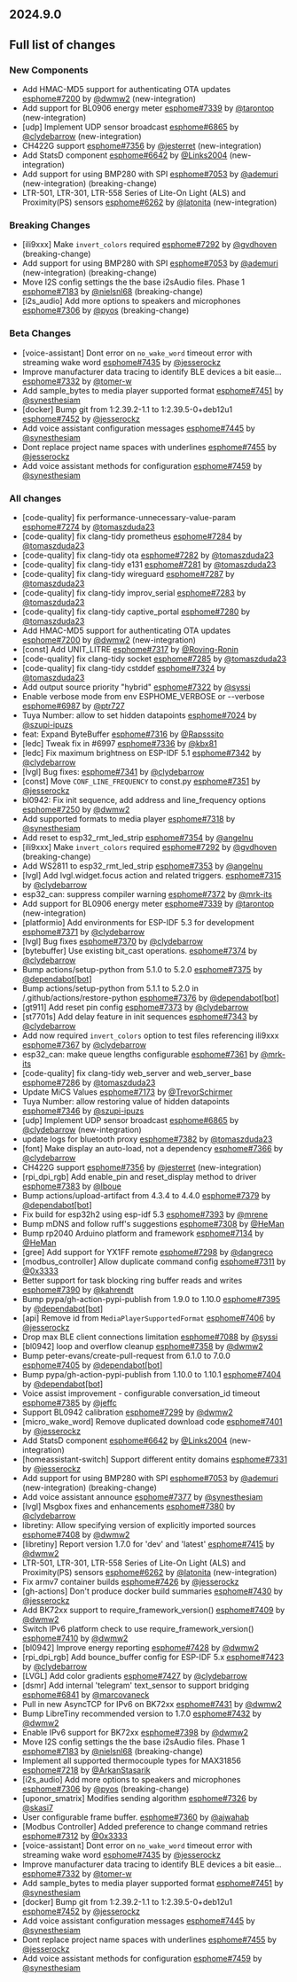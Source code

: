 ## 2024.9.0

## Full list of changes

### New Components

- Add HMAC-MD5 support for authenticating OTA updates [esphome#7200](https://github.com/esphome/esphome/pull/7200) by [@dwmw2](https://github.com/dwmw2) (new-integration)
- Add support for BL0906 energy meter [esphome#7339](https://github.com/esphome/esphome/pull/7339) by [@tarontop](https://github.com/tarontop) (new-integration)
- [udp] Implement UDP sensor broadcast [esphome#6865](https://github.com/esphome/esphome/pull/6865) by [@clydebarrow](https://github.com/clydebarrow) (new-integration)
- CH422G support [esphome#7356](https://github.com/esphome/esphome/pull/7356) by [@jesterret](https://github.com/jesterret) (new-integration)
- Add StatsD component [esphome#6642](https://github.com/esphome/esphome/pull/6642) by [@Links2004](https://github.com/Links2004) (new-integration)
- Add support for using BMP280 with SPI [esphome#7053](https://github.com/esphome/esphome/pull/7053) by [@ademuri](https://github.com/ademuri) (new-integration) (breaking-change)
- LTR-501, LTR-301, LTR-558 Series of Lite-On Light (ALS) and Proximity(PS) sensors [esphome#6262](https://github.com/esphome/esphome/pull/6262) by [@latonita](https://github.com/latonita) (new-integration)

### Breaking Changes

- [ili9xxx] Make `invert_colors` required [esphome#7292](https://github.com/esphome/esphome/pull/7292) by [@gvdhoven](https://github.com/gvdhoven) (breaking-change)
- Add support for using BMP280 with SPI [esphome#7053](https://github.com/esphome/esphome/pull/7053) by [@ademuri](https://github.com/ademuri) (new-integration) (breaking-change)
- Move I2S config settings the the base i2sAudio files. Phase 1 [esphome#7183](https://github.com/esphome/esphome/pull/7183) by [@nielsnl68](https://github.com/nielsnl68) (breaking-change)
- [i2s_audio] Add more options to speakers and microphones [esphome#7306](https://github.com/esphome/esphome/pull/7306) by [@pyos](https://github.com/pyos) (breaking-change)

### Beta Changes

- [voice-assistant] Dont error on ``no_wake_word`` timeout error with streaming wake word [esphome#7435](https://github.com/esphome/esphome/pull/7435) by [@jesserockz](https://github.com/jesserockz)
- Improve manufacturer data tracing to identify BLE devices a bit easie… [esphome#7332](https://github.com/esphome/esphome/pull/7332) by [@tomer-w](https://github.com/tomer-w)
- Add sample_bytes to media player supported format [esphome#7451](https://github.com/esphome/esphome/pull/7451) by [@synesthesiam](https://github.com/synesthesiam)
- [docker] Bump git from 1:2.39.2-1.1 to 1:2.39.5-0+deb12u1 [esphome#7452](https://github.com/esphome/esphome/pull/7452) by [@jesserockz](https://github.com/jesserockz)
- Add voice assistant configuration messages [esphome#7445](https://github.com/esphome/esphome/pull/7445) by [@synesthesiam](https://github.com/synesthesiam)
- Dont replace project name spaces with underlines [esphome#7455](https://github.com/esphome/esphome/pull/7455) by [@jesserockz](https://github.com/jesserockz)
- Add voice assistant methods for configuration [esphome#7459](https://github.com/esphome/esphome/pull/7459) by [@synesthesiam](https://github.com/synesthesiam)

### All changes

- [code-quality] fix performance-unnecessary-value-param [esphome#7274](https://github.com/esphome/esphome/pull/7274) by [@tomaszduda23](https://github.com/tomaszduda23)
- [code-quality] fix clang-tidy prometheus [esphome#7284](https://github.com/esphome/esphome/pull/7284) by [@tomaszduda23](https://github.com/tomaszduda23)
- [code-quality] fix clang-tidy ota [esphome#7282](https://github.com/esphome/esphome/pull/7282) by [@tomaszduda23](https://github.com/tomaszduda23)
- [code-quality] fix clang-tidy e131 [esphome#7281](https://github.com/esphome/esphome/pull/7281) by [@tomaszduda23](https://github.com/tomaszduda23)
- [code-quality] fix clang-tidy wireguard [esphome#7287](https://github.com/esphome/esphome/pull/7287) by [@tomaszduda23](https://github.com/tomaszduda23)
- [code-quality] fix clang-tidy improv_serial [esphome#7283](https://github.com/esphome/esphome/pull/7283) by [@tomaszduda23](https://github.com/tomaszduda23)
- [code-quality] fix clang-tidy captive_portal [esphome#7280](https://github.com/esphome/esphome/pull/7280) by [@tomaszduda23](https://github.com/tomaszduda23)
- Add HMAC-MD5 support for authenticating OTA updates [esphome#7200](https://github.com/esphome/esphome/pull/7200) by [@dwmw2](https://github.com/dwmw2) (new-integration)
- [const] Add UNIT_LITRE [esphome#7317](https://github.com/esphome/esphome/pull/7317) by [@Roving-Ronin](https://github.com/Roving-Ronin)
- [code-quality] fix clang-tidy socket [esphome#7285](https://github.com/esphome/esphome/pull/7285) by [@tomaszduda23](https://github.com/tomaszduda23)
- [code-quality] fix clang-tidy cstddef [esphome#7324](https://github.com/esphome/esphome/pull/7324) by [@tomaszduda23](https://github.com/tomaszduda23)
- Add output source priority "hybrid" [esphome#7322](https://github.com/esphome/esphome/pull/7322) by [@syssi](https://github.com/syssi)
- Enable verbose mode from env ESPHOME_VERBOSE or --verbose [esphome#6987](https://github.com/esphome/esphome/pull/6987) by [@ptr727](https://github.com/ptr727)
- Tuya Number: allow to set hidden datapoints [esphome#7024](https://github.com/esphome/esphome/pull/7024) by [@szupi-ipuzs](https://github.com/szupi-ipuzs)
- feat: Expand ByteBuffer [esphome#7316](https://github.com/esphome/esphome/pull/7316) by [@Rapsssito](https://github.com/Rapsssito)
- [ledc] Tweak fix in #6997 [esphome#7336](https://github.com/esphome/esphome/pull/7336) by [@kbx81](https://github.com/kbx81)
- [ledc] Fix maximum brightness on ESP-IDF 5.1 [esphome#7342](https://github.com/esphome/esphome/pull/7342) by [@clydebarrow](https://github.com/clydebarrow)
- [lvgl] Bug fixes: [esphome#7341](https://github.com/esphome/esphome/pull/7341) by [@clydebarrow](https://github.com/clydebarrow)
- [const] Move ``CONF_LINE_FREQUENCY`` to const.py [esphome#7351](https://github.com/esphome/esphome/pull/7351) by [@jesserockz](https://github.com/jesserockz)
- bl0942: Fix init sequence, add address and line_frequency options [esphome#7250](https://github.com/esphome/esphome/pull/7250) by [@dwmw2](https://github.com/dwmw2)
- Add supported formats to media player [esphome#7318](https://github.com/esphome/esphome/pull/7318) by [@synesthesiam](https://github.com/synesthesiam)
- Add reset to esp32_rmt_led_strip [esphome#7354](https://github.com/esphome/esphome/pull/7354) by [@angelnu](https://github.com/angelnu)
- [ili9xxx] Make `invert_colors` required [esphome#7292](https://github.com/esphome/esphome/pull/7292) by [@gvdhoven](https://github.com/gvdhoven) (breaking-change)
- Add WS2811 to esp32_rmt_led_strip [esphome#7353](https://github.com/esphome/esphome/pull/7353) by [@angelnu](https://github.com/angelnu)
- [lvgl] Add lvgl.widget.focus action and related triggers. [esphome#7315](https://github.com/esphome/esphome/pull/7315) by [@clydebarrow](https://github.com/clydebarrow)
- esp32_can: suppress compiler warning [esphome#7372](https://github.com/esphome/esphome/pull/7372) by [@mrk-its](https://github.com/mrk-its)
- Add support for BL0906 energy meter [esphome#7339](https://github.com/esphome/esphome/pull/7339) by [@tarontop](https://github.com/tarontop) (new-integration)
- [platformio] Add environments for ESP-IDF 5.3 for development [esphome#7371](https://github.com/esphome/esphome/pull/7371) by [@clydebarrow](https://github.com/clydebarrow)
- [lvgl] Bug fixes [esphome#7370](https://github.com/esphome/esphome/pull/7370) by [@clydebarrow](https://github.com/clydebarrow)
- [bytebuffer] Use existing bit_cast operations. [esphome#7374](https://github.com/esphome/esphome/pull/7374) by [@clydebarrow](https://github.com/clydebarrow)
- Bump actions/setup-python from 5.1.0 to 5.2.0 [esphome#7375](https://github.com/esphome/esphome/pull/7375) by [@dependabot[bot]](https://github.com/apps/dependabot)
- Bump actions/setup-python from 5.1.1 to 5.2.0 in /.github/actions/restore-python [esphome#7376](https://github.com/esphome/esphome/pull/7376) by [@dependabot[bot]](https://github.com/apps/dependabot)
- [gt911] Add  reset pin config [esphome#7373](https://github.com/esphome/esphome/pull/7373) by [@clydebarrow](https://github.com/clydebarrow)
- [st7701s] Add delay feature in init sequences [esphome#7343](https://github.com/esphome/esphome/pull/7343) by [@clydebarrow](https://github.com/clydebarrow)
- Add now required `invert_colors` option to test files referencing ili9xxx [esphome#7367](https://github.com/esphome/esphome/pull/7367) by [@clydebarrow](https://github.com/clydebarrow)
- esp32_can: make queue lengths configurable [esphome#7361](https://github.com/esphome/esphome/pull/7361) by [@mrk-its](https://github.com/mrk-its)
- [code-quality] fix clang-tidy web_server and web_server_base [esphome#7286](https://github.com/esphome/esphome/pull/7286) by [@tomaszduda23](https://github.com/tomaszduda23)
- Update MiCS Values [esphome#7173](https://github.com/esphome/esphome/pull/7173) by [@TrevorSchirmer](https://github.com/TrevorSchirmer)
- Tuya Number: allow restoring value of hidden datapoints [esphome#7346](https://github.com/esphome/esphome/pull/7346) by [@szupi-ipuzs](https://github.com/szupi-ipuzs)
- [udp] Implement UDP sensor broadcast [esphome#6865](https://github.com/esphome/esphome/pull/6865) by [@clydebarrow](https://github.com/clydebarrow) (new-integration)
- update logs for bluetooth proxy [esphome#7382](https://github.com/esphome/esphome/pull/7382) by [@tomaszduda23](https://github.com/tomaszduda23)
- [font] Make display an auto-load, not a dependency [esphome#7366](https://github.com/esphome/esphome/pull/7366) by [@clydebarrow](https://github.com/clydebarrow)
- CH422G support [esphome#7356](https://github.com/esphome/esphome/pull/7356) by [@jesterret](https://github.com/jesterret) (new-integration)
- [rpi_dpi_rgb] Add enable_pin and reset_display method to driver [esphome#7383](https://github.com/esphome/esphome/pull/7383) by [@lboue](https://github.com/lboue)
- Bump actions/upload-artifact from 4.3.4 to 4.4.0 [esphome#7379](https://github.com/esphome/esphome/pull/7379) by [@dependabot[bot]](https://github.com/apps/dependabot)
- Fix build for esp32h2 using esp-idf 5.3 [esphome#7393](https://github.com/esphome/esphome/pull/7393) by [@mrene](https://github.com/mrene)
- Bump mDNS and follow ruff's suggestions [esphome#7308](https://github.com/esphome/esphome/pull/7308) by [@HeMan](https://github.com/HeMan)
- Bump rp2040 Arduino platform and framework [esphome#7134](https://github.com/esphome/esphome/pull/7134) by [@HeMan](https://github.com/HeMan)
- [gree] Add support for YX1FF remote [esphome#7298](https://github.com/esphome/esphome/pull/7298) by [@dangreco](https://github.com/dangreco)
- [modbus_controller] Allow duplicate command config [esphome#7311](https://github.com/esphome/esphome/pull/7311) by [@0x3333](https://github.com/0x3333)
- Better support for task blocking ring buffer reads and writes [esphome#7390](https://github.com/esphome/esphome/pull/7390) by [@kahrendt](https://github.com/kahrendt)
- Bump pypa/gh-action-pypi-publish from 1.9.0 to 1.10.0 [esphome#7395](https://github.com/esphome/esphome/pull/7395) by [@dependabot[bot]](https://github.com/apps/dependabot)
- [api] Remove id from ``MediaPlayerSupportedFormat`` [esphome#7406](https://github.com/esphome/esphome/pull/7406) by [@jesserockz](https://github.com/jesserockz)
- Drop max BLE client connections limitation [esphome#7088](https://github.com/esphome/esphome/pull/7088) by [@syssi](https://github.com/syssi)
- [bl0942] loop and overflow cleanup [esphome#7358](https://github.com/esphome/esphome/pull/7358) by [@dwmw2](https://github.com/dwmw2)
- Bump peter-evans/create-pull-request from 6.1.0 to 7.0.0 [esphome#7405](https://github.com/esphome/esphome/pull/7405) by [@dependabot[bot]](https://github.com/apps/dependabot)
- Bump pypa/gh-action-pypi-publish from 1.10.0 to 1.10.1 [esphome#7404](https://github.com/esphome/esphome/pull/7404) by [@dependabot[bot]](https://github.com/apps/dependabot)
- Voice assist improvement - configurable conversation_id timeout [esphome#7385](https://github.com/esphome/esphome/pull/7385) by [@jeffc](https://github.com/jeffc)
- Support BL0942 calibration [esphome#7299](https://github.com/esphome/esphome/pull/7299) by [@dwmw2](https://github.com/dwmw2)
- [micro_wake_word] Remove duplicated download code [esphome#7401](https://github.com/esphome/esphome/pull/7401) by [@jesserockz](https://github.com/jesserockz)
- Add StatsD component [esphome#6642](https://github.com/esphome/esphome/pull/6642) by [@Links2004](https://github.com/Links2004) (new-integration)
- [homeassistant-switch] Support different entity domains [esphome#7331](https://github.com/esphome/esphome/pull/7331) by [@jesserockz](https://github.com/jesserockz)
- Add support for using BMP280 with SPI [esphome#7053](https://github.com/esphome/esphome/pull/7053) by [@ademuri](https://github.com/ademuri) (new-integration) (breaking-change)
- Add voice assistant announce [esphome#7377](https://github.com/esphome/esphome/pull/7377) by [@synesthesiam](https://github.com/synesthesiam)
- [lvgl] Msgbox fixes and enhancements [esphome#7380](https://github.com/esphome/esphome/pull/7380) by [@clydebarrow](https://github.com/clydebarrow)
- libretiny: Allow specifying version of explicitly imported sources [esphome#7408](https://github.com/esphome/esphome/pull/7408) by [@dwmw2](https://github.com/dwmw2)
- [libretiny] Report version 1.7.0 for 'dev' and 'latest' [esphome#7415](https://github.com/esphome/esphome/pull/7415) by [@dwmw2](https://github.com/dwmw2)
- LTR-501, LTR-301, LTR-558 Series of Lite-On Light (ALS) and Proximity(PS) sensors [esphome#6262](https://github.com/esphome/esphome/pull/6262) by [@latonita](https://github.com/latonita) (new-integration)
- Fix armv7 container builds [esphome#7426](https://github.com/esphome/esphome/pull/7426) by [@jesserockz](https://github.com/jesserockz)
- [gh-actions] Don't produce docker build summaries [esphome#7430](https://github.com/esphome/esphome/pull/7430) by [@jesserockz](https://github.com/jesserockz)
- Add BK72xx support to require_framework_version() [esphome#7409](https://github.com/esphome/esphome/pull/7409) by [@dwmw2](https://github.com/dwmw2)
- Switch IPv6 platform check to use require_framework_version() [esphome#7410](https://github.com/esphome/esphome/pull/7410) by [@dwmw2](https://github.com/dwmw2)
- [bl0942] Improve energy reporting [esphome#7428](https://github.com/esphome/esphome/pull/7428) by [@dwmw2](https://github.com/dwmw2)
- [rpi_dpi_rgb] Add bounce_buffer config for ESP-IDF 5.x [esphome#7423](https://github.com/esphome/esphome/pull/7423) by [@clydebarrow](https://github.com/clydebarrow)
- [LVGL] Add color gradients [esphome#7427](https://github.com/esphome/esphome/pull/7427) by [@clydebarrow](https://github.com/clydebarrow)
- [dsmr] Add internal 'telegram' text_sensor to support bridging [esphome#6841](https://github.com/esphome/esphome/pull/6841) by [@marcovaneck](https://github.com/marcovaneck)
- Pull in new AsyncTCP for IPv6 on BK72xx [esphome#7431](https://github.com/esphome/esphome/pull/7431) by [@dwmw2](https://github.com/dwmw2)
- Bump LibreTiny recommended version to 1.7.0 [esphome#7432](https://github.com/esphome/esphome/pull/7432) by [@dwmw2](https://github.com/dwmw2)
- Enable IPv6 support for BK72xx [esphome#7398](https://github.com/esphome/esphome/pull/7398) by [@dwmw2](https://github.com/dwmw2)
- Move I2S config settings the the base i2sAudio files. Phase 1 [esphome#7183](https://github.com/esphome/esphome/pull/7183) by [@nielsnl68](https://github.com/nielsnl68) (breaking-change)
- Implement all supported thermocouple types for MAX31856 [esphome#7218](https://github.com/esphome/esphome/pull/7218) by [@ArkanStasarik](https://github.com/ArkanStasarik)
- [i2s_audio] Add more options to speakers and microphones [esphome#7306](https://github.com/esphome/esphome/pull/7306) by [@pyos](https://github.com/pyos) (breaking-change)
- [uponor_smatrix] Modifies sending algorithm [esphome#7326](https://github.com/esphome/esphome/pull/7326) by [@skasi7](https://github.com/skasi7)
- User configurable frame buffer. [esphome#7360](https://github.com/esphome/esphome/pull/7360) by [@ajwahab](https://github.com/ajwahab)
- [Modbus Controller] Added preference to change command retries [esphome#7312](https://github.com/esphome/esphome/pull/7312) by [@0x3333](https://github.com/0x3333)
- [voice-assistant] Dont error on ``no_wake_word`` timeout error with streaming wake word [esphome#7435](https://github.com/esphome/esphome/pull/7435) by [@jesserockz](https://github.com/jesserockz)
- Improve manufacturer data tracing to identify BLE devices a bit easie… [esphome#7332](https://github.com/esphome/esphome/pull/7332) by [@tomer-w](https://github.com/tomer-w)
- Add sample_bytes to media player supported format [esphome#7451](https://github.com/esphome/esphome/pull/7451) by [@synesthesiam](https://github.com/synesthesiam)
- [docker] Bump git from 1:2.39.2-1.1 to 1:2.39.5-0+deb12u1 [esphome#7452](https://github.com/esphome/esphome/pull/7452) by [@jesserockz](https://github.com/jesserockz)
- Add voice assistant configuration messages [esphome#7445](https://github.com/esphome/esphome/pull/7445) by [@synesthesiam](https://github.com/synesthesiam)
- Dont replace project name spaces with underlines [esphome#7455](https://github.com/esphome/esphome/pull/7455) by [@jesserockz](https://github.com/jesserockz)
- Add voice assistant methods for configuration [esphome#7459](https://github.com/esphome/esphome/pull/7459) by [@synesthesiam](https://github.com/synesthesiam)

